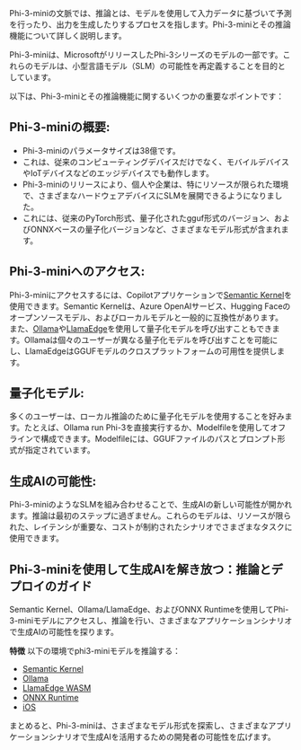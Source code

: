 Phi-3-miniの文脈では、推論とは、モデルを使用して入力データに基づいて予測を行ったり、出力を生成したりするプロセスを指します。Phi-3-miniとその推論機能について詳しく説明します。

Phi-3-miniは、MicrosoftがリリースしたPhi-3シリーズのモデルの一部です。これらのモデルは、小型言語モデル（SLM）の可能性を再定義することを目的としています。

以下は、Phi-3-miniとその推論機能に関するいくつかの重要なポイントです：

## **Phi-3-miniの概要:**
- Phi-3-miniのパラメータサイズは38億です。
- これは、従来のコンピューティングデバイスだけでなく、モバイルデバイスやIoTデバイスなどのエッジデバイスでも動作します。
- Phi-3-miniのリリースにより、個人や企業は、特にリソースが限られた環境で、さまざまなハードウェアデバイスにSLMを展開できるようになりました。
- これには、従来のPyTorch形式、量子化されたgguf形式のバージョン、およびONNXベースの量子化バージョンなど、さまざまなモデル形式が含まれます。

## **Phi-3-miniへのアクセス:**
Phi-3-miniにアクセスするには、Copilotアプリケーションで[Semantic Kernel](https://github.com/microsoft/SemanticKernelCookBook?WT.mc_id=aiml-138114-kinfeylo)を使用できます。Semantic Kernelは、Azure OpenAIサービス、Hugging Faceのオープンソースモデル、およびローカルモデルと一般的に互換性があります。
また、[Ollama](https://ollama.com)や[LlamaEdge](https://llamaedge.com)を使用して量子化モデルを呼び出すこともできます。Ollamaは個々のユーザーが異なる量子化モデルを呼び出すことを可能にし、LlamaEdgeはGGUFモデルのクロスプラットフォームの可用性を提供します。

## **量子化モデル:**
多くのユーザーは、ローカル推論のために量子化モデルを使用することを好みます。たとえば、Ollama run Phi-3を直接実行するか、Modelfileを使用してオフラインで構成できます。Modelfileには、GGUFファイルのパスとプロンプト形式が指定されています。

## **生成AIの可能性:**
Phi-3-miniのようなSLMを組み合わせることで、生成AIの新しい可能性が開かれます。推論は最初のステップに過ぎません。これらのモデルは、リソースが限られた、レイテンシが重要な、コストが制約されたシナリオでさまざまなタスクに使用できます。

## **Phi-3-miniを使用して生成AIを解き放つ：推論とデプロイのガイド**
Semantic Kernel、Ollama/LlamaEdge、およびONNX Runtimeを使用してPhi-3-miniモデルにアクセスし、推論を行い、さまざまなアプリケーションシナリオで生成AIの可能性を探ります。

**特徴**
以下の環境でphi3-miniモデルを推論する：

- [Semantic Kernel](https://github.com/Azure-Samples/Phi-3MiniSamples/tree/main/semantickernel?WT.mc_id=aiml-138114-kinfeylo)
- [Ollama](https://github.com/Azure-Samples/Phi-3MiniSamples/tree/main/ollama?WT.mc_id=aiml-138114-kinfeylo)
- [LlamaEdge WASM](https://github.com/Azure-Samples/Phi-3MiniSamples/tree/main/wasm?WT.mc_id=aiml-138114-kinfeylo)
- [ONNX Runtime](https://github.com/Azure-Samples/Phi-3MiniSamples/tree/main/onnx?WT.mc_id=aiml-138114-kinfeylo)
- [iOS](https://github.com/Azure-Samples/Phi-3MiniSamples/tree/main/ios?WT.mc_id=aiml-138114-kinfeylo)

まとめると、Phi-3-miniは、さまざまなモデル形式を探索し、さまざまなアプリケーションシナリオで生成AIを活用するための開発者の可能性を広げます。
